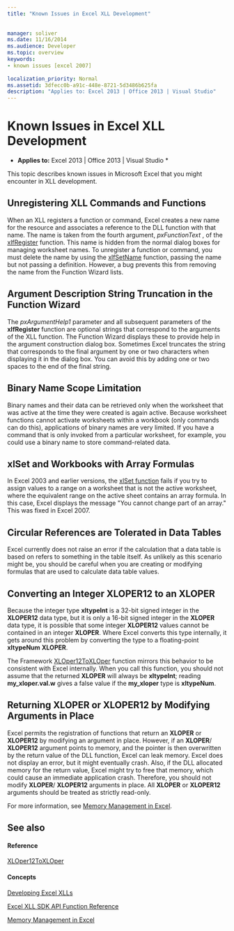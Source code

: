```yaml
---
title: "Known Issues in Excel XLL Development"
 
 
manager: soliver
ms.date: 11/16/2014
ms.audience: Developer
ms.topic: overview
keywords:
- known issues [excel 2007]
 
localization_priority: Normal
ms.assetid: 3dfecc0b-a91c-448e-8721-5d3486b625fa
description: "Applies to: Excel 2013 | Office 2013 | Visual Studio"
---
```


# Known Issues in Excel XLL Development

 * **Applies to:** Excel 2013 | Office 2013 | Visual Studio * 
  
This topic describes known issues in Microsoft Excel that you might encounter in XLL development.
  
## Unregistering XLL Commands and Functions

When an XLL registers a function or command, Excel creates a new name for the resource and associates a reference to the DLL function with that name. The name is taken from the fourth argument,  *pxFunctionText*  , of the [xlfRegister](xlfregister-form-1.md) function. This name is hidden from the normal dialog boxes for managing worksheet names. To unregister a function or command, you must delete the name by using the [xlfSetName](xlfsetname.md) function, passing the name but not passing a definition. However, a bug prevents this from removing the name from the Function Wizard lists. 
  
## Argument Description String Truncation in the Function Wizard

The  *pxArgumentHelp1*  parameter and all subsequent parameters of the **xlfRegister** function are optional strings that correspond to the arguments of the XLL function. The Function Wizard displays these to provide help in the argument construction dialog box. Sometimes Excel truncates the string that corresponds to the final argument by one or two characters when displaying it in the dialog box. You can avoid this by adding one or two spaces to the end of the final string. 
  
## Binary Name Scope Limitation

Binary names and their data can be retrieved only when the worksheet that was active at the time they were created is again active. Because worksheet functions cannot activate worksheets within a workbook (only commands can do this), applications of binary names are very limited. If you have a command that is only invoked from a particular worksheet, for example, you could use a binary name to store command-related data.
  
## xlSet and Workbooks with Array Formulas

In Excel 2003 and earlier versions, the [xlSet function](xlset.md) fails if you try to assign values to a range on a worksheet that is not the active worksheet, where the equivalent range on the active sheet contains an array formula. In this case, Excel displays the message "You cannot change part of an array." This was fixed in Excel 2007. 
  
## Circular References are Tolerated in Data Tables

Excel currently does not raise an error if the calculation that a data table is based on refers to something in the table itself. As unlikely as this scenario might be, you should be careful when you are creating or modifying formulas that are used to calculate data table values.
  
## Converting an Integer XLOPER12 to an XLOPER

Because the integer type **xltypeInt** is a 32-bit signed integer in the **XLOPER12** data type, but it is only a 16-bit signed integer in the **XLOPER** data type, it is possible that some integer **XLOPER12** values cannot be contained in an integer **XLOPER**. Where Excel converts this type internally, it gets around this problem by converting the type to a floating-point **xltypeNum** **XLOPER**.
  
The Framework [XLOper12ToXLOper](xloper12toxloper.md) function mirrors this behavior to be consistent with Excel internally. When you call this function, you should not assume that the returned **XLOPER** will always be **xltypeInt**; reading **my_xloper.val.w** gives a false value if the **my_xloper** type is **xltypeNum**.
  
## Returning XLOPER or XLOPER12 by Modifying Arguments in Place

Excel permits the registration of functions that return an **XLOPER** or **XLOPER12** by modifying an argument in place. However, if an **XLOPER**/ **XLOPER12** argument points to memory, and the pointer is then overwritten by the return value of the DLL function, Excel can leak memory. Excel does not display an error, but it might eventually crash. Also, if the DLL allocated memory for the return value, Excel might try to free that memory, which could cause an immediate application crash. Therefore, you should not modify **XLOPER**/ **XLOPER12** arguments in place. All **XLOPER** or **XLOPER12** arguments should be treated as strictly read-only. 
  
For more information, see [Memory Management in Excel](memory-management-in-excel.md).
  
## See also

#### Reference

[XLOper12ToXLOper](xloper12toxloper.md)
#### Concepts

[Developing Excel XLLs](developing-excel-xlls.md)
  
[Excel XLL SDK API Function Reference](excel-xll-sdk-api-function-reference.md)
  
[Memory Management in Excel](memory-management-in-excel.md)

